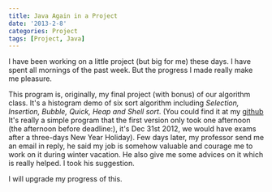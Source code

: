 ```yaml
---
title: Java Again in a Project
date: '2013-2-8'
categories: Project
tags: [Project, Java]
---
```


I have been working on a little project (but big for me) these days. I have spent all mornings of the past week. But the progress I made really make me pleasure.


This program is, originally, my final project (with bonus) of our algorithm class. It's a histogram demo of six sort algorithm including *Selection, Insertion, Bubble, Quick, Heap and Shell sort*. (You could find it at my [github](https://github.com/Kevin-Xi/SortAlgorithmDemo "My github page") It's really a simple program that the first version only took one afternoon (the afternoon before deadline:), it's Dec 31st 2012, we would have exams after a three-days New Year Holiday). Few days later, my professor send me an email in reply, he said my job is somehow valuable and courage me to work on it during winter vacation. He also give me some advices on it which is really helped. I took his suggestion.


I will upgrade my progress of this.